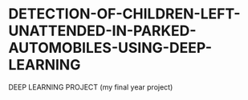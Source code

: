 # DETECTION-OF-CHILDREN-LEFT-UNATTENDED-IN-PARKED-AUTOMOBILES-USING-DEEP-LEARNING
DEEP LEARNING PROJECT (my final year project)
